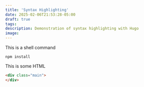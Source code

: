 ```yaml
---
title: 'Syntax Highlighting'
date: 2025-02-06T21:53:28-05:00
draft: true
tags:
description: Demonstration of syntax highlighting with Hugo
image:
---
```

This is a shell command
```shell
npm install
```

This is some HTML
```html
<div class="main">
</div>
```